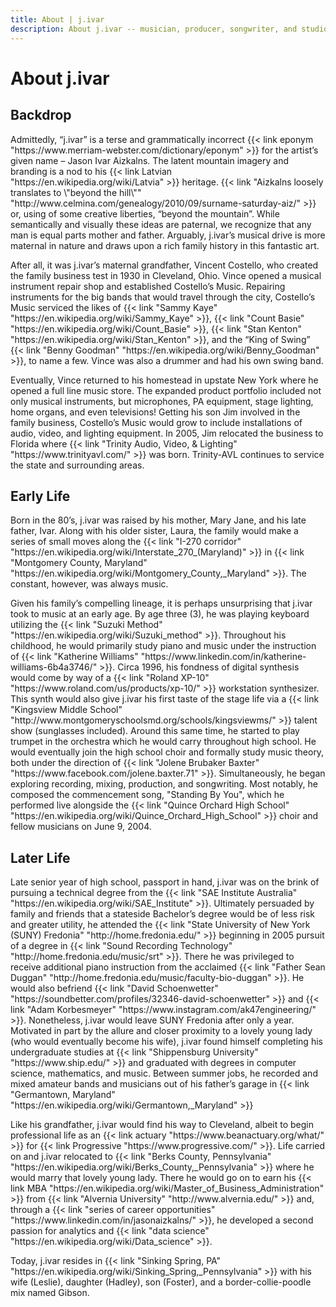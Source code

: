 ```yaml
---
title: About | j.ivar
description: About j.ivar -- musician, producer, songwriter, and studio owner. Brief biography of the artist.
---
```


<main class="mw7-ns center avenir near-white bg-near-black o-90 w-90 pa4 mt4" id="about-content">
  <h1 class="ttu tracked mt0 f2-ns f3 mb3">About j.ivar</h1>
  <div class="bt b--white-80 pb3"></div>
  <section class="center measure">
    <h2 class="lh-title mb1 mt1 f3-l f4">Backdrop</h2>
    <p class="lh-copy f5-ns f6 athelas">
      Admittedly, “j.ivar” is a terse and grammatically incorrect
      {{< link eponym "https://www.merriam-webster.com/dictionary/eponym" >}} for
      the artist’s given name – Jason Ivar Aizkalns. The latent mountain
      imagery and branding is a nod to his {{< link Latvian
      "https://en.wikipedia.org/wiki/Latvia" >}} heritage. {{< link "Aizkalns loosely translates to \"beyond the hill\"" "http://www.celmina.com/genealogy/2010/09/surname-saturday-aiz/" >}} or,
      using of some creative liberties, “beyond the mountain”. While
      semantically and visually these ideas are paternal, we recognize that
      any man is equal parts mother and father. Arguably, j.ivar’s musical
      drive is more maternal in nature and draws upon a rich family
      history in this fantastic art.
    </p>
    <p class="lh-copy f5-ns f6 athelas">
      After all, it was j.ivar’s maternal grandfather, Vincent Costello, who
      created the family business test in 1930 in Cleveland, Ohio. Vince
      opened a musical instrument repair shop and established Costello’s
      Music. Repairing instruments for the big bands that would travel through
      the city, Costello’s Music serviced the likes of
      {{< link "Sammy Kaye" "https://en.wikipedia.org/wiki/Sammy_Kaye" >}},
      {{< link "Count Basie" "https://en.wikipedia.org/wiki/Count_Basie" >}},
      {{< link "Stan Kenton" "https://en.wikipedia.org/wiki/Stan_Kenton" >}}, and the “King of Swing”
      {{< link "Benny Goodman" "https://en.wikipedia.org/wiki/Benny_Goodman" >}},
      to name a few. Vince was also a drummer and had his own swing band.
    </p>
    <p class="lh-copy f5-ns f6 athelas">
      Eventually, Vince returned to his homestead in upstate New York where he
      opened a full line music store. The expanded product portfolio included
      not only musical instruments, but microphones, PA equipment, stage
      lighting, home organs, and even televisions! Getting his son Jim
      involved in the family business, Costello’s Music would grow to include
      installations of audio, video, and lighting equipment. In 2005, Jim
      relocated the business to Florida where
      {{< link "Trinity Audio, Video, & Lighting" "https://www.trinityavl.com/" >}} was born. Trinity-AVL
      continues to service the state and surrounding areas.
    </p>
  </section>
  <section class="center measure">
    <h2 class="lh-title mb1 mt1 f3-l f4">Early Life</h2>
    <p class="lh-copy f5-ns f6 athelas">
      Born in the 80’s, j.ivar was raised by his mother, Mary Jane, and his
      late father, Ivar. Along with his older sister, Laura, the family would
      make a series of small moves along the {{< link "I-270 corridor"
      "https://en.wikipedia.org/wiki/Interstate_270_(Maryland)" >}} in {{<
      link "Montgomery County, Maryland"
      "https://en.wikipedia.org/wiki/Montgomery_County,_Maryland" >}}. The
      constant, however, was always music.
    </p>
    <p class="lh-copy f5-ns f6 athelas">
      Given his family’s compelling lineage, it is perhaps unsurprising that
      j.ivar took to music at an early age. By age three (3), he was playing keyboard utilizing the
      {{< link "Suzuki Method" "https://en.wikipedia.org/wiki/Suzuki_method" >}}.
      Throughout his childhood, he would primarily study piano and music under the instruction of
      {{< link "Katherine Williams" "https://www.linkedin.com/in/katherine-williams-6b4a3746/" >}}. Circa 1996, his fondness of digital synthesis would come by way of a
      {{< link "Roland XP-10" "https://www.roland.com/us/products/xp-10/" >}} workstation synthesizer. This synth would also
      give j.ivar his first taste of the stage life via a
      {{< link "Kingsview Middle School" "http://www.montgomeryschoolsmd.org/schools/kingsviewms/" >}} talent show (sunglasses included). Around this same time, he
      started to play trumpet in the orchestra which he would carry throughout
      high school. He would eventually join the high school choir and formally
      study music theory, both under the direction of
      {{< link "Jolene Brubaker Baxter" "https://www.facebook.com/jolene.baxter.71" >}}.
      Simultaneously, he began exploring recording, mixing, production, and
      songwriting. Most notably, he composed the commencement song, "Standing
      By You", which he performed live alongside the
      {{< link "Quince Orchard High School" "https://en.wikipedia.org/wiki/Quince_Orchard_High_School" >}}
      choir and fellow musicians on June 9, 2004.
    </p>
  </section>
  <section class="center measure">
    <h2 class="lh-title mb1 mt1 f3-l f4">Later Life</h2>
    <p class="lh-copy f5-ns f6 athelas">
      Late senior year of high school, passport in hand, j.ivar was on the
      brink of pursuing a technical degree from the
      {{< link "SAE Institute Australia" "https://en.wikipedia.org/wiki/SAE_Institute" >}}.
      Ultimately persuaded by family and friends that a stateside Bachelor’s
      degree would be of less risk and greater utility, he attended the
      {{< link "State University of New York (SUNY) Fredonia" "http://home.fredonia.edu/" >}} beginning in 2005 pursuit of a degree in
      {{< link "Sound Recording Technology" "http://home.fredonia.edu/music/srt" >}}.
      There he was privileged to receive additional piano
      instruction from the acclaimed
      {{< link "Father Sean Duggan" "http://home.fredonia.edu/music/faculty-bio-duggan" >}}.
      He would also befriend
      {{< link "David Schoenwetter" "https://soundbetter.com/profiles/32346-david-schoenwetter" >}} and
      {{< link "Adam Korbesmeyer" "https://www.instagram.com/ak47engineering/" >}}.
      Nonetheless, j.ivar would leave SUNY Fredonia after only a year. Motivated in part by the
      allure and closer proximity to a lovely young lady (who would eventually
      become his wife), j.ivar found himself completing his undergraduate
      studies at
      {{< link "Shippensburg University" "https://www.ship.edu/" >}}
      and graduated with degrees in
      computer science, mathematics, and music. Between summer jobs, he
      recorded and mixed amateur bands and musicians out of his father’s
      garage in {{< link "Germantown, Maryland" "https://en.wikipedia.org/wiki/Germantown,_Maryland" >}}
    </p>
    <p class="lh-copy f5-ns f6 athelas">
      Like his grandfather, j.ivar would find his way to Cleveland, albeit to begin
      professional life as an
      {{< link actuary "https://www.beanactuary.org/what/" >}} for
      {{< link Progressive "https://www.progressive.com/" >}}.
      Life carried on and j.ivar relocated to
      {{< link "Berks County, Pennsylvania" "https://en.wikipedia.org/wiki/Berks_County,_Pennsylvania" >}} where he
      would marry that lovely young lady. There he would go on to earn his
      {{< link MBA "https://en.wikipedia.org/wiki/Master_of_Business_Administration" >}} from
      {{< link "Alvernia University" "http://www.alvernia.edu/" >}} and, through a
      {{< link "series of career opportunities" "https://www.linkedin.com/in/jasonaizkalns/" >}},
      he developed a second passion for analytics
      and {{< link "data science" "https://en.wikipedia.org/wiki/Data_science" >}}.
    </p>
    <p class="lh-copy f5-ns f6 athelas">
      Today, j.ivar resides in
      {{< link "Sinking Spring, PA" "https://en.wikipedia.org/wiki/Sinking_Spring,_Pennsylvania" >}}
      with his wife (Leslie), daughter (Hadley), son (Foster), and a border-collie-poodle mix named Gibson.
    </p>
  </section>
</main>
